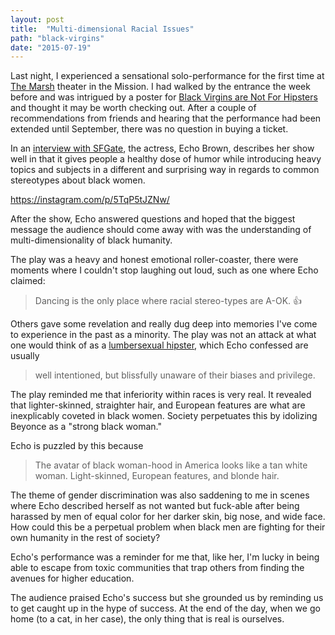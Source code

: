 ```yaml
---
layout: post
title:  "Multi-dimensional Racial Issues"
path: "black-virgins"
date: "2015-07-19"
---
```

Last night, I experienced a sensational solo-performance for the first time at [The Marsh](http://themarsh.org/) theater in the Mission.
I had walked by the entrance the week before and was intrigued by a poster for [Black Virgins are Not For Hipsters](http://www.virginhipster.com/)
and thought it may be worth checking out. After a couple of recommendations from friends and hearing that the performance had been
extended until September, there was no question in buying a ticket.

In an [interview with SFGate](http://www.sfgate.com/performance/article/Black-Virgins-Are-Not-for-Hipsters-1-woman-6232262.php),
the actress, Echo Brown, describes her show well in that it gives people a healthy dose of humor while introducing heavy topics and subjects 
in a different and surprising way in regards to common stereotypes about black women.

https://instagram.com/p/5TqP5tJZNw/

After the show, Echo answered questions and hoped that the biggest message the audience should come away with was 
the understanding of multi-dimensionality of black humanity.

The play was a heavy and honest emotional roller-coaster, there were moments where I couldn't stop laughing out loud, such as one where Echo claimed:

> Dancing is the only place where racial stereo-types are A-OK. :thumbsup:

Others gave some revelation and really dug deep into memories I've come to experience in the past as a minority.
The play was not an attack at what one would think of as a [lumbersexual hipster](http://www.maxim.com/style/article/beyond-lumbersexual), which Echo confessed are usually 
> well intentioned, but blissfully unaware of their biases and privilege.

The play reminded me that inferiority within races is very real.
It revealed that lighter-skinned, straighter hair, and European features are what are inexplicably coveted in black women. Society perpetuates this by idolizing Beyonce as a "strong black woman."

Echo is puzzled by this because
> The avatar of black woman-hood in America looks like a tan white woman. Light-skinned, European features, and blonde hair.

The theme of gender discrimination was also saddening to me in scenes where Echo described herself as not wanted but fuck-able after being harassed by men of equal color for her
darker skin, big nose, and wide face. How could this be a perpetual problem when black men are fighting for their own humanity in the rest of society?

Echo's performance was a reminder for me that, like her, I'm lucky in being able to escape from toxic communities that trap others from finding the avenues for higher education.

The audience praised Echo's success but she grounded us by reminding us to get caught up in the hype of success. At the end of the day, when we go home (to a cat, in her case), the only thing that is real is ourselves.
